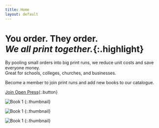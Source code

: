 ```yaml
---
title: Home
layout: default
---
```


# You order. They order.<br />*We all print together.*{:.highlight}

By pooling small orders into big print runs, we reduce unit costs and save everyone money.  
Great for schools, colleges, churches, and businesses.

Become a member to join print runs and add new books to our catalogue.

[Join Open Press](mailto:openpress@electricbookworks.com){:.button}

![Book 1](book.1jpg)
{:.thumbnail}

![Book 1](book.1jpg)
{:.thumbnail}

![Book 1](book.1jpg)
{:.thumbnail}

